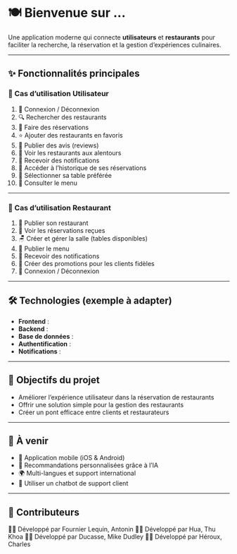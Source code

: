 # 🍽️ Bienvenue sur **...**

Une application moderne qui connecte **utilisateurs** et **restaurants** pour faciliter la recherche, la réservation et la gestion d’expériences culinaires.

---

## ✨ Fonctionnalités principales

### 👤 Cas d’utilisation **Utilisateur**

1. 🔑 Connexion / Déconnexion
2. 🔍 Rechercher des restaurants
3. 📅 Faire des réservations
4. ⭐ Ajouter des restaurants en favoris
5. 📝 Publier des avis (reviews)
6. 📍 Voir les restaurants aux alentours
7. 🔔 Recevoir des notifications
8. 📜 Accéder à l’historique de ses réservations
9. 🍴 Sélectionner sa table préférée
10. 📖 Consulter le menu

---

### 🍴 Cas d’utilisation **Restaurant**

1. 🏢 Publier son restaurant
2. 📅 Voir les réservations reçues
3. 🪑 Créer et gérer la salle (tables disponibles)
4. 📖 Publier le menu
5. 🔔 Recevoir des notifications
6. 🎁 Créer des promotions pour les clients fidèles
7. 🔑 Connexion / Déconnexion

---

## 🛠️ Technologies (exemple à adapter)

- **Frontend** :
- **Backend** : 
- **Base de données** :
- **Authentification** :
- **Notifications** :

---

## 🚀 Objectifs du projet

- Améliorer l’expérience utilisateur dans la réservation de restaurants
- Offrir une solution simple pour la gestion des restaurants
- Créer un pont efficace entre clients et restaurateurs

---

## 📌 À venir

- 📲 Application mobile (iOS & Android)
- 🧠 Recommandations personnalisées grâce à l’IA
- 🌍 Multi-langues et support international
- 🤖 Utiliser un chatbot de support client

---

## 🤝 Contributeurs

👨‍💻 Développé par Fournier Lequin, Antonin
👨‍💻 Développé par Hua, Thu Khoa
👨‍💻 Développé par Ducasse, Mike Dudley
👨‍💻 Développé par Héroux, Charles
